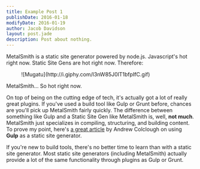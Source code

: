 ```yaml
---
title: Example Post 1
publishDate: 2016-01-18
modifyDate: 2016-01-19
author: Jacob Davidson
layout: post.jade
description: Post about nothing.
---
```


MetalSmith is a static site generator powered by node.js. Javascript's hot right now. Static Site Gens are hot right now. Therefore:

<figure class="figure-askew">
![Mugatu](http://i.giphy.com/l3nW85J0lT1bfpIfC.gif)
</figure>

MetalSmith... So hot right now.

On top of being on the cutting edge of tech, it's actually got a lot of really great plugins. If you've used a build tool like Gulp or Grunt before, chances are you'll pick up MetalSmith fairly quickly. The difference between something like Gulp and a Static Site Gen like MetalSmith is, well, **not much**. MetalSmith just specializes in compiling, structuring, and building content. To prove my point, here's [a great article](https://medium.com/objects-in-space/considering-a-static-site-tool-learn-gulp-2fd5f9821fc4#.ou4bohmks) by Andrew Colclough on using **Gulp** as a static site generator.

If you're new to build tools, there's no better time to learn than with a static site generator. Most static site generators (including MetalSmith) actually provide a lot of the same functionality through plugins as Gulp or Grunt.